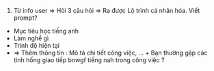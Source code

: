 1.  Từ info user => Hỏi 3 câu hỏi => Ra được Lộ trình cá nhân hóa. 
Viết prompt? 
- Mục tiêu học tiếng anh 
- Làm nghề gì 
- Trình độ hiện tại 
- => Thêm thông tin : Mô tả chi tiết công việc, ... + Bạn thường gặp các tình hống giao tiếp bnwgf tiếng nah trong công việc ? 
